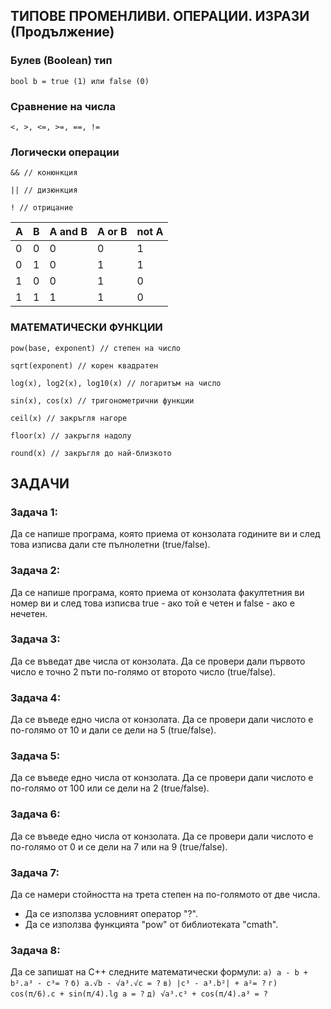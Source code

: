 ## ТИПОВЕ ПРОМЕНЛИВИ. ОПЕРАЦИИ. ИЗРАЗИ (Продължение)

### Булев (Boolean) тип
    bool b = true (1) или false (0) 

### Сравнение на числа
    <, >, <=, >=, ==, !=

### Логически операции
    && // конюнкция

    || // дизюнкция

    ! // отрицание

| A |B  |A and B | A or B | not A
|--|--|--| --| --|
| 0 | 0 | 0 | 0 | 1 |
| 0 | 1 | 0 | 1 | 1 |
| 1 | 0 | 0 | 1 | 0 |
| 1 | 1 | 1 | 1 | 0 |


### МАТЕМАТИЧЕСКИ ФУНКЦИИ

    pow(base, exponent) // степен на число
    
    sqrt(exponent) // корен квадратен

    log(x), log2(x), log10(x) // логаритъм на число

    sin(x), cos(x) // тригонометрични функции

    ceil(x) // закръгля нагоре

    floor(x) // закръгля надолу

    round(x) // закръгля до най-близкото


## ЗАДАЧИ

### Задача 1:
Да се напише програма, която приема от конзолата годините ви и след това изписва дали сте пълнолетни (true/false).

### Задача 2:
Да се напише програма, която приема от конзолата факултетния ви номер ви и след това изписва true - ако той е четен и false - ако е нечетен.

### Задача 3:
Да се въведат две числа от конзолата. Да се провери дали първото число е точно 2 пъти по-голямо от второто число (true/false).

### Задача 4:
Да се въведе едно числа от конзолата. Да се провери дали числото е по-голямо от 10 и дали се дели на 5 (true/false).

### Задача 5:
Да се въведе едно числа от конзолата. Да се провери дали числото е по-голямо от 100 или се дели на 2 (true/false).

### Задача 6:
Да се въведе едно числа от конзолата. Да се провери дали числото е по-голямо от 0 и се дели на 7 или на 9 (true/false).

### Задача 7:
Да се намери стойността на трета степен на по-голямото от две числа.

 - Да се използва условният оператор "?".
 - Да се използва функцията "pow" от библиотеката "cmath".

### Задача 8:
Да се запишат на C++ следните математически формули: 
` a) a - b + b².a³ - c³= ? `
` б) а.√b - √а³.√c = ? `
` в) |c³ - a³.b²| + a²= ? `
` г) cos(π/6).c + sin(π/4).lg a = ? `
` д) √а³.c³ + cos(π/4).a³ = ? `
